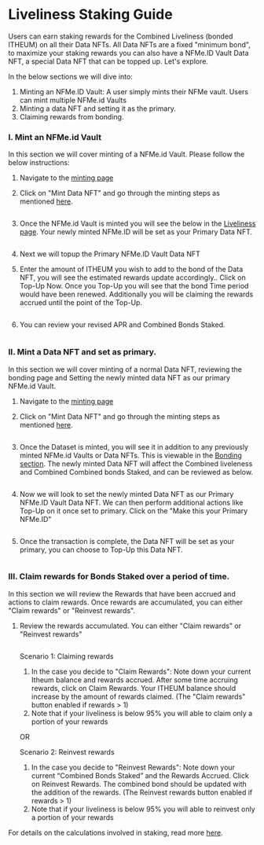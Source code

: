 # Liveliness Staking Guide

Users can earn staking rewards for the Combined Liveliness (bonded ITHEUM) on all their Data NFTs. All Data NFTs are a fixed "minimum bond", to maximize your staking rewards you can also have a NFMe.ID Vault Data NFT, a special Data NFT that can be topped up. Let's explore.

In the below sections we will dive into:&#x20;

1. Minting an NFMe.ID Vault: A user simply mints their NFMe vault. Users can mint multiple NFMe.id Vaults
2. Minting a data NFT and setting it as the primary.
3. Claiming rewards from bonding.

### I. Mint an NFMe.id Vault

In this section we will cover minting of a NFMe.id Vault. Please follow the below instructions:

1. Navigate to the [minting page](https://datadex.itheum.io/mintdata)
2.  Click on "Mint Data NFT" and go through the minting steps as mentioned [here](../../product/data-dex/minting-a-data-nft/).&#x20;

    <figure><img src="../../.gitbook/assets/image (165).png" alt=""><figcaption></figcaption></figure>
3.  Once the NFMe.id Vault is minted you will see the below in the [Liveliness page](https://datadex.itheum.io/datanfts/wallet/bonding). Your newly minted NFMe.ID will be set as your Primary Data NFT.

    <figure><img src="../../.gitbook/assets/image (166).png" alt=""><figcaption></figcaption></figure>
4. Next we will topup the Primary NFMe.ID Vault Data NFT
5.  Enter the amount of ITHEUM you wish to add to the bond of the Data NFT, you will see the estimated rewards update accordingly.. Click on Top-Up Now. Once you Top-Up you will see that the bond Time period would have been renewed. Additionally you will be claiming the rewards accrued until the point of the Top-Up.

    <figure><img src="../../.gitbook/assets/image (167).png" alt=""><figcaption></figcaption></figure>
6.  You can review your revised APR and Combined Bonds Staked.

    <figure><img src="../../.gitbook/assets/image (169).png" alt=""><figcaption></figcaption></figure>

### II. Mint a Data NFT and set as primary.

In this section we will cover minting of  a normal Data NFT, reviewing the bonding page and Setting the newly minted data NFT as our primary NFMe.id Vault.

1. Navigate to the [minting page](https://test.datadex.itheum.io/mintdata)
2.  Click on "Mint Data NFT" and go through the minting steps as mentioned [here](../../product/data-dex/minting-a-data-nft/).&#x20;

    <figure><img src="../../.gitbook/assets/image (170).png" alt=""><figcaption></figcaption></figure>
3.  Once the Dataset is minted, you will see it in addition to any previously minted NFMe.id Vaults or Data NFTs. This is viewable in the [Bonding section](https://datadex.itheum.io/datanfts/wallet/bonding). The newly minted Data NFT will affect the Combined liveleness and Combined Combined bonds Staked, and can be reviewed as below.

    <figure><img src="../../.gitbook/assets/image (172).png" alt=""><figcaption></figcaption></figure>
4.  &#x20;Now we will look to set the newly minted Data NFT as our Primary NFMe.ID Vault Data NFT. We can then perform additional actions like Top-Up on it once set to primary. Click on the "Make this your Primary NFMe.ID"

    <figure><img src="../../.gitbook/assets/image (175).png" alt=""><figcaption></figcaption></figure>
5.  &#x20;Once the transaction is complete, the Data NFT will be set as your primary, you can choose to Top-Up this Data NFT.

    <figure><img src="../../.gitbook/assets/image (177).png" alt=""><figcaption></figcaption></figure>

### III. Claim rewards for Bonds Staked over a period of time.

In this section we will review the Rewards that have been accrued and actions to claim rewards. Once rewards are accumulated, you can either "Claim rewards" or "Reinvest rewards".

1.  Review the rewards accumulated. You can either "Claim rewards" or "Reinvest rewards"

    <figure><img src="../../.gitbook/assets/image (178).png" alt=""><figcaption></figcaption></figure>

    Scenario 1: Claiming rewards

    1. In the case you decide to "Claim Rewards": Note down your current Itheum balance and rewards accrued. After some time  accruing rewards, click on Claim Rewards. Your ITHEUM balance should increase by the amount of rewards claimed. (The "Claim rewards" button enabled if rewards > 1)
    2. Note that if your liveliness is below 95% you will able to claim only a portion of your rewards

    OR

    Scenario 2: Reinvest rewards

    1. In the case you decide to "Reinvest Rewards":  Note down your current “Combined Bonds Staked” and the Rewards Accrued. Click on Reinvest Rewards. The combined bond should be updated with the addition of the rewards. (The Reinvest rewards button enabled if rewards > 1)
    2. Note that if your liveliness is below 95% you will able to reinvest only a portion of your rewards

For details on the calculations involved in staking, read more [here](../../protocol/itheum-life-liveliness-and-reputation-signalling/data-creator-staking.md).
